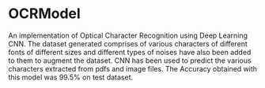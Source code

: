 # OCRModel
An implementation of Optical Character Recognition using Deep Learning CNN. The dataset generated comprises of various characters of different fonts of different sizes and different types of noises have also been added to them to augment the dataset. CNN has been used to predict the various characters extracted from pdfs and image files. The Accuracy obtained with this model was 99.5% on test dataset.
